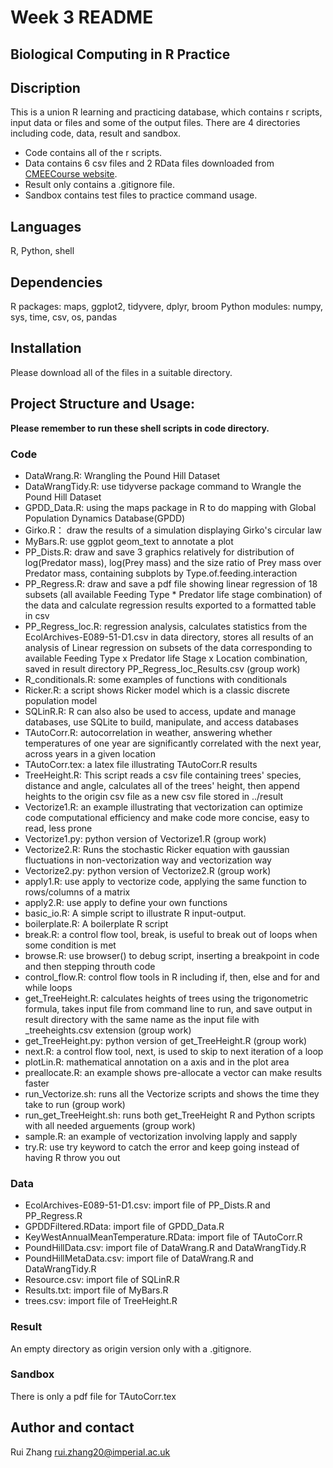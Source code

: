 # Week 3 README

## Biological Computing in R Practice
## Discription
This is a union R learning and practicing database, which contains r scripts, input data or files and some of the output files.
There are 4 directories including code, data, result and sandbox. 
- Code contains all of the r scripts.
- Data contains 6 csv files and 2 RData files downloaded from [CMEECourse website](https://github.com/mhasoba/TheMulQuaBio/tree/master/content/data). 
- Result only contains a .gitignore file.
- Sandbox contains test files to practice command usage.

## Languages
R, Python, shell

## Dependencies
R packages: maps, ggplot2, tidyvere, dplyr, broom
Python modules: numpy, sys, time, csv, os, pandas

## Installation
Please download all of the files in a suitable directory.

## Project Structure and Usage: 
**Please remember to run these shell scripts in code directory.**
### Code
- DataWrang.R: Wrangling the Pound Hill Dataset
- DataWrangTidy.R: use tidyverse package command to Wrangle the Pound Hill Dataset
- GPDD_Data.R: using the maps package in R to do mapping with Global Population Dynamics Database(GPDD)
- Girko.R： draw the results of a simulation displaying Girko's circular law
- MyBars.R: use ggplot geom_text to annotate a plot
- PP_Dists.R: draw and save 3 graphics relatively for distribution of log(Predator mass), log(Prey mass) and the size ratio of Prey mass over Predator mass, containing subplots by Type.of.feeding.interaction
- PP_Regress.R: draw and save a pdf file showing linear regression of 18 subsets (all available Feeding Type * Predator life stage combination) of the data and calculate regression results exported to a formatted table in csv
- PP_Regress_loc.R: regression analysis, calculates statistics from the EcolArchives-E089-51-D1.csv in data directory, stores all results of an analysis of Linear regression on subsets of the data corresponding to available Feeding Type x Predator life Stage x Location combination, saved in result directory PP_Regress_loc_Results.csv (group work)
- R_conditionals.R: some examples of functions with conditionals
- Ricker.R: a script shows Ricker model which is a classic discrete population model
- SQLinR.R: R can also also be used to access, update and manage databases, use SQLite to build, manipulate, and access databases
- TAutoCorr.R: autocorrelation in weather, answering whether temperatures of one year are significantly correlated with the next year, across years in a given location
- TAutoCorr.tex: a latex file illustrating TAutoCorr.R results
- TreeHeight.R: This script reads a csv file containing trees' species, distance and angle, calculates all of the trees' height, then append heights to the origin csv file as a new csv file stored in ../result
- Vectorize1.R: an example illustrating that vectorization can optimize code computational efficiency and make code more concise, easy to read, less prone
- Vectorize1.py: python version of Vectorize1.R (group work)
- Vectorize2.R: Runs the stochastic Ricker equation with gaussian fluctuations in non-vectorization way and vectorization way
- Vectorize2.py: python version of Vectorize2.R (group work)
- apply1.R: use apply to vectorize code, applying the same function to rows/columns of a matrix
- apply2.R: use apply to define your own functions
- basic_io.R: A simple script to illustrate R input-output.
- boilerplate.R: A boilerplate R script
- break.R: a control flow tool, break, is useful to break out of loops when some condition is met
- browse.R: use browser() to debug script, inserting a breakpoint in code and then stepping throuth code
- control_flow.R: control flow tools in R including if, then, else and for and while loops
- get_TreeHeight.R: calculates heights of trees using the trigonometric formula, takes input file from command line to run, and save output in result directory with the same name as the input file with _treeheights.csv extension (group work)
- get_TreeHeight.py: python version of get_TreeHeight.R (group work)
- next.R: a control flow tool, next, is used to skip to next iteration of a loop
- plotLin.R: mathematical annotation on a axis and in the plot area
- preallocate.R: an example shows pre-allocate a vector can make results faster
- run_Vectorize.sh: runs all the Vectorize scripts and shows the time they take to run (group work)
- run_get_TreeHeight.sh: runs both get_TreeHeight R and Python scripts with all needed arguements (group work)
- sample.R: an example of vectorization involving lapply and sapply
- try.R: use try keyword to catch the error and keep going instead of having R throw you out

### Data
- EcolArchives-E089-51-D1.csv: import file of PP_Dists.R and PP_Regress.R
- GPDDFiltered.RData: import file of GPDD_Data.R			
- KeyWestAnnualMeanTemperature.RData: import file of TAutoCorr.R
- PoundHillData.csv: import file of DataWrang.R and DataWrangTidy.R
- PoundHillMetaData.csv: import file of DataWrang.R and DataWrangTidy.R
- Resource.csv: import file of SQLinR.R
- Results.txt: import file of MyBars.R
- trees.csv: import file of TreeHeight.R

### Result
An empty directory as origin version only with a .gitignore.

### Sandbox
There is only a pdf file for TAutoCorr.tex

## Author and contact
Rui Zhang   rui.zhang20@imperial.ac.uk